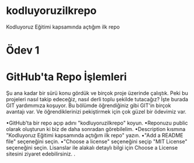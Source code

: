 # kodluyoruzilkrepo
Kodluyoruz Eğitimi kapsamında açtığım ilk repo

# Ödev 1

# GitHub'ta Repo İşlemleri

Şu ana kadar bir sürü konu gördük ve birçok proje üzerinde çalıştık. Peki bu projeleri nasıl takip edeceğiz, nasıl derli toplu şekilde tutacağız? İşte burada GIT yardımımıza koşuyor. Bu bölümde öğrendiğiniz gibi GIT'in birçok avantajı var. Ve öğrendiklerinizi pekiştirmek için çok güzel bir ödevimiz var.

•GitHub'ta bir repo açıp adını "kodluyoruzilkrepo" koyun.
•Reponuzu public olarak oluşturun ki biz de daha sonradan görebilelim.
•Description kısmına "Kodluyoruz Eğitimi kapsamında açtığım ilk repo" yazın.
•"Add a README file" seçeneğini seçin.
•"Choose a license" seçeneğini seçip "MIT License" seçeneğini seçin. Lisanslar ile alakalı detaylı bilgi için Choose a License sitesini ziyaret edebilirsiniz.
.
